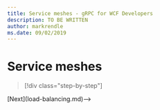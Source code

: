 ```yaml
---
title: Service meshes - gRPC for WCF Developers
description: TO BE WRITTEN
author: markrendle
ms.date: 09/02/2019
---
```


# Service meshes

>[!div class="step-by-step"]
<!-->[Next](load-balancing.md)-->
